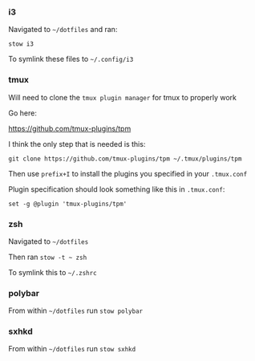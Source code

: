 ### i3

Navigated to `~/dotfiles` and ran:

`stow i3`

To symlink these files to `~/.config/i3`

### tmux
Will need to clone the `tmux plugin manager` for tmux to
properly work

Go here:

https://github.com/tmux-plugins/tpm

I think the only step that is needed is this:

`git clone https://github.com/tmux-plugins/tpm ~/.tmux/plugins/tpm`

Then use `prefix+I` to install the plugins you specified in your `.tmux.conf`

Plugin specification should look something like this in `.tmux.conf`:
```
set -g @plugin 'tmux-plugins/tpm'
```

### zsh

Navigated to `~/dotfiles`

Then ran `stow -t ~ zsh`

To symlink this to `~/.zshrc`

### polybar
From within `~/dotfiles` run `stow polybar`

### sxhkd
From within `~/dotfiles` run `stow sxhkd`
